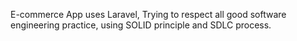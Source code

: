 E-commerce App uses Laravel, 
Trying to respect all good software engineering practice, using SOLID principle and SDLC process.